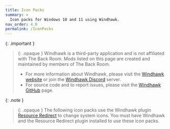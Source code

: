 ```yaml
---
title: Icon Packs
summary: >
  Icon packs for Windows 10 and 11 using Windhawk.
nav_order: 4.0
permalink: /IconPacks
---
```


{: .important }
> {: .opaque }
> Windhawk is a third-party application and is not affiliated with The Back Room. Mods listed on this page are created and maintained by members of The Back Room.  
> - For more information about Windhawk, please visit the [Windhawk website](https://windhawk.net) or join the [Windhawk Discord](https://discord.com/servers/windhawk-923944342991818753) server.
> - For source code and to report issues, please visit the [Windhawk GitHub](https://github.com/ramensoftware/windhawk) page.

{: .note }
> {: .opaque }
> The following icon packs use the Windhawk plugin [Resource Redirect](https://windhawk.net/plugins/resource-redirect/) to change system icons. You must have Windhawk and the Resource Redirect plugin installed to use these icon packs.